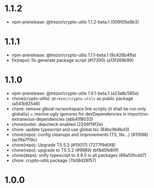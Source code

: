# 1.1.2

-   npm-prerelease: @trezor/crypto-utils 1.1.2-beta.1 (009f05e6b3)

# 1.1.1

-   npm-prerelease: @trezor/crypto-utils 1.1.1-beta.1 (9c426b4ffa)
-   fix(repo): fix generate package script (#17300) (a13f269b99)

# 1.1.0

-   npm-prerelease: @trezor/crypto-utils 1.0.1-beta.1 (a23a8c565e)
-   chore(crypto-utils): `@trezor/crypto-utils` as public package (a541b92546)
-   chore: remove glboal nx/workspace link scripts (it shall be run only globally) + resolve ugly igonores for devDependencies in import/no-extraneous-dependencies (abb41f8033)
-   chore(suite): depcheck enabled (2206f19f2e)
-   chore: update typescript and use global tsc (84bc9b8bd3)
-   chore(repo): config cleanups and improvements (TS, Nx...) (#11096) (acf9a7f19c)
-   chore(repo): Upgrade TS 5.3 (#10017) (7277f9d0f8)
-   chore(repo): upgrade to TS 5.2 (#9989) (bf8d0fe80f)
-   chore(deps): unify typescript to 4.9.5 in all packages (66a50fcdd7)
-   chore: crypto-utils package (7b08d28f57)

# 1.0.0
